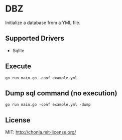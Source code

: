 DBZ
=====

Initialize a database from a YML file.

## Supported Drivers

* Sqlite

## Execute

```
go run main.go -conf example.yml
```

## Dump sql command (no execution)

```
go run main.go -conf example.yml -dump
```

## License

MIT: http://chonla.mit-license.org/